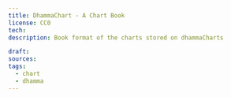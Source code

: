 ```yaml
---
title: DhammaChart - A Chart Book
license: CC0
tech: 
description: Book format of the charts stored on dhammaCharts

draft: 
sources: 
tags:
  - chart
  - dhamma
---
```


